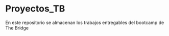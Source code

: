 # Proyectos_TB
En este repositorio se almacenan los trabajos entregables del bootcamp de The Bridge

